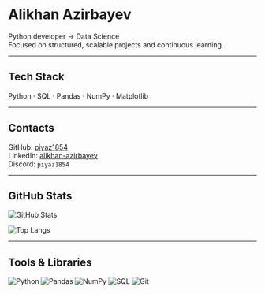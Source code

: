 # Alikhan Azirbayev

Python developer → Data Science  
Focused on structured, scalable projects and continuous learning.

---

## Tech Stack
Python · SQL · Pandas · NumPy · Matplotlib

---

## Contacts
GitHub: [piyaz1854](https://github.com/piyaz1854)  
LinkedIn: [alikhan-azirbayev](https://www.linkedin.com/in/alikhan-azirbayev-a36412261/)  
Discord: `piyaz1854`

---

## GitHub Stats

![GitHub Stats](https://github-readme-stats.vercel.app/api?username=piyaz1854&show_icons=true&hide_title=true&theme=default)

![Top Langs](https://github-readme-stats.vercel.app/api/top-langs/?username=piyaz1854&layout=compact&hide_title=true&theme=default)

---

## Tools & Libraries

![Python](https://img.shields.io/badge/Python-3776AB?style=flat&logo=python&logoColor=white)
![Pandas](https://img.shields.io/badge/Pandas-150458?style=flat&logo=pandas&logoColor=white)
![NumPy](https://img.shields.io/badge/NumPy-013243?style=flat&logo=numpy&logoColor=white)
![SQL](https://img.shields.io/badge/SQL-336791?style=flat&logo=postgresql&logoColor=white)
![Git](https://img.shields.io/badge/Git-F05032?style=flat&logo=git&logoColor=white)
